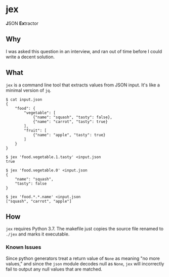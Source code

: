 jex
===
**J**SON **Ex**tractor

Why
---
I was asked this question in an interview, and ran out of time before I could
write a decent solution.

What
----
`jex` is a command line tool that extracts values from JSON input.  It's like
a minimal version of `jq`.

```console
$ cat input.json
{
    "food": {
        "vegetable": [
            {"name": "squash", "tasty": false},
            {"name": "carrot", "tasty": true}
        ],
        "fruit": [
            {"name": "apple", "tasty": true}
        ]
    }
}

$ jex 'food.vegetable.1.tasty' <input.json
true

$ jex 'food.vegetable.0' <input.json
{
    "name": "squash",
    "tasty": false
}

$ jex 'food.*.*.name' <input.json
["squash", "carrot", "apple"]
```

How
---
`jex` requires Python 3.7.  The makefile just copies the source file renamed to
`./jex` and marks it executable.

### Known Issues
Since python generators treat a return value of `None` as meaning "no more
values," and since the `json` module decodes null as `None`, `jex` will
incorrectly fail to output any null values that are matched.